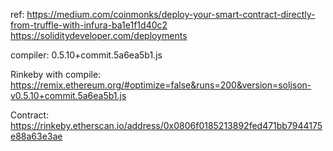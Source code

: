 ref:
https://medium.com/coinmonks/deploy-your-smart-contract-directly-from-truffle-with-infura-ba1e1f1d40c2
https://soliditydeveloper.com/deployments

compiler:
0.5.10+commit.5a6ea5b1.js

Rinkeby with compile:
https://remix.ethereum.org/#optimize=false&runs=200&version=soljson-v0.5.10+commit.5a6ea5b1.js

Contract:
https://rinkeby.etherscan.io/address/0x0806f0185213892fed471bb7944175e88a63e3ae
